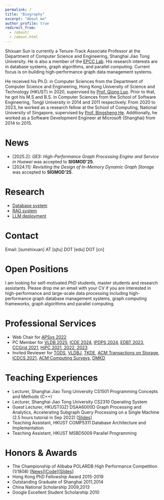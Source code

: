 ```yaml
---
permalink: /
title: "Biography"
excerpt: "About me"
author_profile: true
redirect_from: 
  - /about/
  - /about.html
---
```


Shixuan Sun is currently a Tenure-Track Associate Professor at the Department of Computer Science and Engineering, Shanghai Jiao Tong University. He is also a member of the [EPCC Lab](http://epcc.sjtu.edu.cn/). His research interests are in database systems, graph algorithms, and parallel computing. Current focus is on building high-performance graph data management systems.

He received his Ph.D. in Computer Sciences from the Department of Computer Science and Engineering, Hong Kong University of Science and Technology (HKUST) in 2020,
supervised by [Prof. Qiong Luo](http://www.cs.ust.hk/~luo/). Prior to that, he got his M.S and B.S. in Computer Sciences from the School of Software Engineering,
Tongji University in 2014 and 2011 respectively. From 2020 to 2023, he worked as a research fellow at the School of Computing, National University of Singapore, supervised by [Prof. Bingsheng He](https://www.comp.nus.edu.sg/~hebs/). Additionally, he worked as a Software Development Engineer at Microsoft (Shanghai) from 2014 to 2015.

News
======

* \[2025.2\]: *GES: High-Performance Graph Processing Engine and Service in Huawei* was accepted to **SIGMOD'25**.
* \[2024.11\]: *Revisiting the Design of In-Memory Dynamic Graph Storage* was accepted to **SIGMOD'25**.


Research
======
* [Database system](/projects/#database-system)
* [RAG system](/projects/#rag-system)
* [LLM deployment](/projects/#llm-deployment)


Contact
======
Email: [sunshixuan] AT [sjtu] DOT [edu] DOT [cn]



Open Positions
======
I am looking for self-motivated PhD students, master students and research assistants. Please drop me an email with your CV if you are interested in high-performance and large-scale data processing including high-performance graph database management systems, graph computing frameworks, graph algorithms and parallel computing.



Professional Services
======
* Web Chair for [APSys 2022](https://apsys2022.comp.nus.edu.sg/)
* PC Member for [VLDB 2025](https://vldb.org/2025/), [ICDE 2024](https://icde2024.github.io/), [IPDPS 2024](https://www.ipdps.org/ipdps2024/2024-call-for-papers.html), [EDBT 2023](http://edbticdt2023.cs.uoi.gr/), [CCGrid 2021](http://cloudbus.org/ccgrid2021/), [HiPC 2021, 2022, 2023](https://hipc.org/)
* Invited Reviewer for [TODS](https://dl.acm.org/journal/tods), [VLDBJ](https://vldb.org/vldb_journal/), [TKDE](https://www.computer.org/csdl/journal/tk), [ACM Transactions on Storage](https://dl.acm.org/journal/tos), [ICDCS 2021](https://icdcs2021.us/), [ACM Computing Surveys](https://dl.acm.org/journal/csur), [DMKD](https://www.springer.com/journal/10618)




Teaching Experiences
======
* Lecturer, Shanghai Jiao Tong University CS1501 Programming Concepts and Methods (C++)
* Lecturer, Shanghai Jiao Tong University CS2310 Operating System
* Guest Lecturer, HKUST(GZ) DSAA6000D Graph Processing and Analytics, Accelerating Subgraph Query Processing on a Single Machine (2.5 hours tutorial in Sep 2022) [[Slides](/files/20220921_HKUSTGZ_SubgraphQueryProcessing.pdf)]
* Teaching Assistant, HKUST COMP5311 Database Architecture and Implementation
* Teaching Assistant, HKUST MSBD5009 Parallel Programming






Honors & Awards
======

* The Championship of Alibaba POLARDB High Performance Competition (1/1808) [[News](https://www.cse.ust.hk/News/POLARDB2018/)][[Code](https://github.com/RapidsAtHKUST/EngineRaceRapids)][[Slides](/files/2019-POLARDB.pdf)]
* Hong Kong PhD Fellowship Award 2015-2019
* Outstanding Graduate of Shanghai 2011,2014
* China National Scholarship 2009,2013
* Google Excellent Student Scholarship 2010

<br/><br/>

<script type='text/javascript' id='clustrmaps' src='//cdn.clustrmaps.com/map_v2.js?cl=ffffff&w=300&t=n&d=_R5Af3d1jiKPmFVsrq20iSKbYAWkN9-vhZccr98x6Ao&co=2d78ad&ct=ffffff&cmo=3acc3a&cmn=ff5353'></script>
